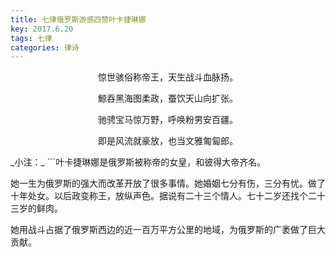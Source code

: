 ```yaml
---
title: 七律俄罗斯游感四赞叶卡捷琳娜
key: 2017.6.20
tags: 七律
categories: 律诗
---
```


<p align="center">惊世骇俗称帝王，天生战斗血脉扬。
</p>
<p align="center">鯨吞黑海图柔政，蚕饮天山向扩张。
</p>
<p align="center">驰骋宝马惊万野，呼唤粉男安百疆。
</p>
<p align="center">即是风流就豪放，也当文雅匍匐郎。
</p>
_小注：_
```叶卡捷琳娜是俄罗斯被称帝的女皇，和彼得大帝齐名。

她一生为俄罗斯的强大而改革开放了很多事情。她婚姻七分有伤，三分有忧。做了十年处女。以后政变称王，放纵声色。据说有二十三个情人。七十二岁还找个二十三岁的鲜肉。

她用战斗占据了俄罗斯西边的近一百万平方公里的地域，为俄罗斯的广袤做了巨大贡献。

```